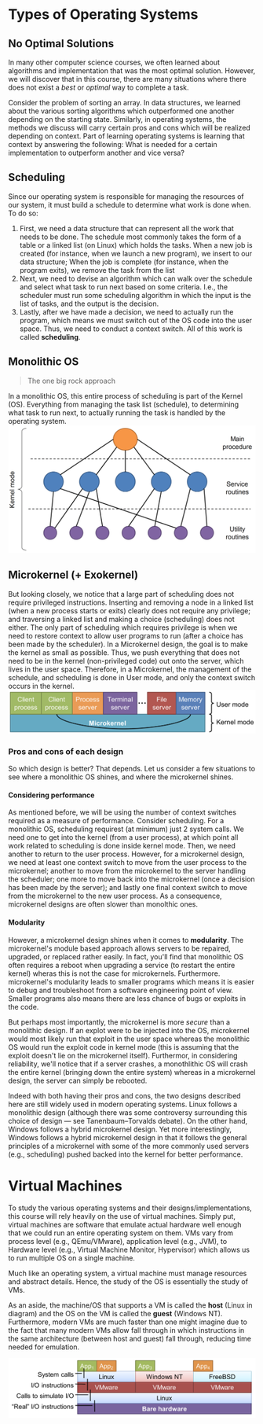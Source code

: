 # Types of Operating Systems
## No Optimal Solutions
In many other computer science courses, we often learned about algorithms and implementation that was the most optimal solution. However, we will discover that in this course, there are many situations where there does not exist a *best* or *optimal* way to complete a task.

Consider the problem of sorting an array. In data structures, we learned about the various sorting algorithms which outperformed one another depending on the starting state. Similarly, in operating systems, the methods we discuss will carry certain pros and cons which will be realized depending on context. Part of learning operating systems is learning that context by answering the following: What is needed for a certain implementation to outperform another and vice versa?

## Scheduling
Since our operating system is responsible for managing the resources of our system, it must build a schedule to determine what work is done when. To do so:
1. First, we need a data structure that can represent all the work that needs to be done. The schedule most commonly takes the form of a table or a linked list (on Linux) which holds the tasks. When a new job is created (for instance, when we launch a new program), we insert to our data structure; When the job is complete (for instance, when the program exits), we remove the task from the list
2. Next, we need to devise an algorithm which can walk over the schedule and select what task to run next based on some criteria. I.e., the scheduler must run some scheduling algorithm in which the input is the list of tasks, and the output is the decision.
3. Lastly, after we have made a decision, we need to actually run the program, which means we must switch out of the OS code into the user space. Thus, we need to conduct a context switch.
All of this work is called **scheduling**.

## Monolithic OS
> The one big rock approach

In a monolithic OS, this entire process of scheduling is part of the Kernel (OS). Everything from managing the task list (schedule), to determining what task to run next, to actually running the task is handled by the operating system.
![Monolithic OS](Assets/Monolithic%20OS.png)

## Microkernel (+ Exokernel)
But looking closely, we notice that a large part of scheduling does not require privileged instructions. Inserting and removing a node in a linked list (when a new process starts or exits) clearly does not require any privilege; and traversing a linked list and making a choice (scheduling) does not either. The only part of scheduling which requires privilege is when we need to restore context to allow user programs to run (after a choice has been made by the scheduler). In a Microkernel design, the goal is to make the kernel as small as possible. Thus, we push everything that does not need to be in the kernel (non-privileged code) out onto the server, which lives in the user space. Therefore, in a Microkernel, the management of the schedule, and scheduling is done in User mode, and only the context switch occurs in the kernel. 
![](Assets/Microkernel.png)

### Pros and cons of each design
So which design is better? That depends. Let us consider a few situations to see where a monolithic OS shines, and where the microkernel shines.

#### Considering performance
As mentioned before, we will be using the number of context switches required as a measure of performance. Consider scheduling. For a monolithic OS, scheduling requirest (at minimum) just 2 system calls. We need one to get into the kernel (from a user process), at which point all work related to scheduling is done inside kernel mode. Then, we need another to return to the user process. However, for a microkernel design, we need at least one context switch to move from the user process to the microkernel; another to move from the microkernel to the server handling the scheduler; one more to move back into the microkernel (once a decision has been made by the server); and lastly one final context switch to move from the microkernel to the new user process. As a consequence, microkernel designs are often slower than monolthic ones.

#### Modularity
However, a microkernel design shines when it comes to **modularity**. The microkernel's module based approach allows servers to be repaired, upgraded, or replaced rather easily. In fact, you'll find that monolithic OS often requires a reboot when upgrading a service (to restart the entire kernel) wheras this is not the case for microkernels. Furthermore. microkernel's modularity leads to smaller programs which means it is easier to debug and troubleshoot from a software engineering point of view. Smaller programs also means there are less chance of bugs or exploits in the code. 

But perhaps most importantly, the microkernel is more *secure* than a monolithic design. If an explot were to be injected into the OS, microkernel would most likely run that exploit in the user space whereas the monolithic OS would run the exploit code in kernel mode (this is assuming that the exploit doesn't lie on the microkernel itself). Furthermor, in considering reliability, we'll notice that if a server crashes, a monothlithic OS will crash the entire kernel (bringing down the entire system) whereas in a microkernel design, the server can simply be rebooted.

Indeed with both having their pros and cons, the two designs described here are still widely used in modern operating systems. Linux follows a monolithic design (although there was some controversy surrounding this choice of design — see Tanenbaum–Torvalds debate). On the other hand, Windows follows a hybrid microkernel design. Yet more interestingly, Windows follows a hybrid microkernel design in that it follows the general principles of a microkernel with some of the more commonly used servers (e.g., scheduling) pushed backed into the kernel for better performance.

# Virtual Machines
To study the various operating systems and their designs/implementations, this course will rely heavily on the use of virtual machines. Simply put, virtual machines are software that emulate actual hardware well enough that we could run an entire operating system on them. VMs vary from process level (e.g., QEmu/VMware), application level (e.g., JVM), to Hardware level (e.g., Virtual Machine Monitor, Hypervisor) which allows us to run multiple OS on a single machine.

Much like an operating system, a virtual machine must manage resources and abstract details. Hence, the study of the OS is essentially the study of VMs.

As an aside, the machine/OS that supports a VM is called the **host** (Linux in diagram) and the OS on the VM is called the **guest** (Windows NT). Furthermore, modern VMs are much faster than one might imagine due to the fact that many modern VMs allow fall through in which instructions in the same architecture (between host and guest) fall through, reducing time needed for emulation.

![](Assets/VM.png)


